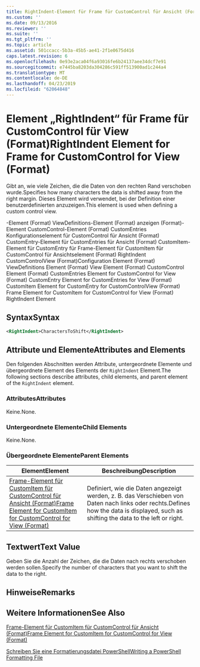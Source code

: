 ```yaml
---
title: RightIndent-Element für Frame für CustomControl für Ansicht (Format) | Microsoft-Dokumentation
ms.custom: ''
ms.date: 09/13/2016
ms.reviewer: ''
ms.suite: ''
ms.tgt_pltfrm: ''
ms.topic: article
ms.assetid: 501ccacc-5b3a-45b5-ae41-2f1e0675d416
caps.latest.revision: 6
ms.openlocfilehash: 0e93e2aca04f6a93016fe6b24137aee34dcf7e91
ms.sourcegitcommit: e7445ba8203da304286c591ff513900ad1c244a4
ms.translationtype: MT
ms.contentlocale: de-DE
ms.lasthandoff: 04/23/2019
ms.locfileid: "62064848"
---
```

# <a name="rightindent-element-for-frame-for-customcontrol-for-view-format"></a><span data-ttu-id="34d2e-102">Element „RightIndent“ für Frame für CustomControl für View (Format)</span><span class="sxs-lookup"><span data-stu-id="34d2e-102">RightIndent Element for Frame for CustomControl for View (Format)</span></span>

<span data-ttu-id="34d2e-103">Gibt an, wie viele Zeichen, die die Daten von den rechten Rand verschoben wurde.</span><span class="sxs-lookup"><span data-stu-id="34d2e-103">Specifies how many characters the data is shifted away from the right margin.</span></span> <span data-ttu-id="34d2e-104">Dieses Element wird verwendet, bei der Definition einer benutzerdefinierten anzuzeigen.</span><span class="sxs-lookup"><span data-stu-id="34d2e-104">This element is used when defining a custom control view.</span></span>

<span data-ttu-id="34d2e-105">-Element (Format) ViewDefinitions-Element (Format) anzeigen (Format)-Element CustomControl-Element (Format) CustomEntries Konfigurationselement für CustomControl für Ansicht (Format) CustomEntry-Element für CustomEntries für Ansicht (Format) CustomItem-Element für CustomEntry für Frame-Element für CustomItem für CustomControl für Ansichtselement (Format) RightIndent CustomControlView (Format)</span><span class="sxs-lookup"><span data-stu-id="34d2e-105">Configuration Element (Format) ViewDefinitions Element (Format) View Element (Format) CustomControl Element (Format) CustomEntries Element for CustomControl for View (Format) CustomEntry Element for CustomEntries for View (Format) CustomItem Element for CustomEntry for CustomControlView (Format) Frame Element for CustomItem for CustomControl for View (Format) RightIndent Element</span></span>

## <a name="syntax"></a><span data-ttu-id="34d2e-106">Syntax</span><span class="sxs-lookup"><span data-stu-id="34d2e-106">Syntax</span></span>

```xml
<RightIndent>CharactersToShift</RightIndent>
```

## <a name="attributes-and-elements"></a><span data-ttu-id="34d2e-107">Attribute und Elemente</span><span class="sxs-lookup"><span data-stu-id="34d2e-107">Attributes and Elements</span></span>

<span data-ttu-id="34d2e-108">Den folgenden Abschnitten werden Attribute, untergeordnete Elemente und übergeordnete Element des Elements der `RightIndent` Element.</span><span class="sxs-lookup"><span data-stu-id="34d2e-108">The following sections describe attributes, child elements, and parent element of the `RightIndent` element.</span></span>

### <a name="attributes"></a><span data-ttu-id="34d2e-109">Attributes</span><span class="sxs-lookup"><span data-stu-id="34d2e-109">Attributes</span></span>

<span data-ttu-id="34d2e-110">Keine.</span><span class="sxs-lookup"><span data-stu-id="34d2e-110">None.</span></span>

### <a name="child-elements"></a><span data-ttu-id="34d2e-111">Untergeordnete Elemente</span><span class="sxs-lookup"><span data-stu-id="34d2e-111">Child Elements</span></span>

<span data-ttu-id="34d2e-112">Keine.</span><span class="sxs-lookup"><span data-stu-id="34d2e-112">None.</span></span>

### <a name="parent-elements"></a><span data-ttu-id="34d2e-113">Übergeordnete Elemente</span><span class="sxs-lookup"><span data-stu-id="34d2e-113">Parent Elements</span></span>

|<span data-ttu-id="34d2e-114">Element</span><span class="sxs-lookup"><span data-stu-id="34d2e-114">Element</span></span>|<span data-ttu-id="34d2e-115">Beschreibung</span><span class="sxs-lookup"><span data-stu-id="34d2e-115">Description</span></span>|
|-------------|-----------------|
|[<span data-ttu-id="34d2e-116">Frame-Element für CustomItem für CustomControl für Ansicht (Format)</span><span class="sxs-lookup"><span data-stu-id="34d2e-116">Frame Element for CustomItem for CustomControl for View (Format)</span></span>](./frame-element-for-customitem-for-customcontrol-for-view-format.md)|<span data-ttu-id="34d2e-117">Definiert, wie die Daten angezeigt werden, z. B. das Verschieben von Daten nach links oder rechts.</span><span class="sxs-lookup"><span data-stu-id="34d2e-117">Defines how the data is displayed, such as shifting the data to the left or right.</span></span>|

## <a name="text-value"></a><span data-ttu-id="34d2e-118">Textwert</span><span class="sxs-lookup"><span data-stu-id="34d2e-118">Text Value</span></span>

<span data-ttu-id="34d2e-119">Geben Sie die Anzahl der Zeichen, die die Daten nach rechts verschoben werden sollen.</span><span class="sxs-lookup"><span data-stu-id="34d2e-119">Specify the number of characters that you want to shift the data to the right.</span></span>

## <a name="remarks"></a><span data-ttu-id="34d2e-120">Hinweise</span><span class="sxs-lookup"><span data-stu-id="34d2e-120">Remarks</span></span>

## <a name="see-also"></a><span data-ttu-id="34d2e-121">Weitere Informationen</span><span class="sxs-lookup"><span data-stu-id="34d2e-121">See Also</span></span>

[<span data-ttu-id="34d2e-122">Frame-Element für CustomItem für CustomControl für Ansicht (Format)</span><span class="sxs-lookup"><span data-stu-id="34d2e-122">Frame Element for CustomItem for CustomControl for View (Format)</span></span>](./frame-element-for-customitem-for-customcontrol-for-view-format.md)

[<span data-ttu-id="34d2e-123">Schreiben Sie eine Formatierungsdatei PowerShell</span><span class="sxs-lookup"><span data-stu-id="34d2e-123">Writing a PowerShell Formatting File</span></span>](./writing-a-powershell-formatting-file.md)
